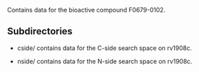 Contains data for the bioactive compound F0679-0102.

## Subdirectories

- cside/ contains data for the C-side search space on rv1908c.

- nside/ contains data for the N-side search space on rv1908c.


